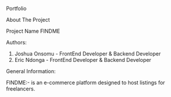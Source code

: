 Portfolio

About The Project

Project Name
FINDME

Authors:
1. Joshua Onsomu - FrontEnd Developer & Backend Developer
2. Eric Ndonga - FrontEnd Developer & Backend Developer

General Information:

FINDME:- is an e-commerce platform designed to host listings for freelancers.
